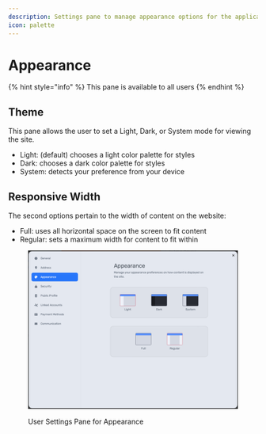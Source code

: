 ```yaml
---
description: Settings pane to manage appearance options for the application
icon: palette
---
```


# Appearance

{% hint style="info" %}
This pane is available to all users
{% endhint %}

## Theme

This pane allows the user to set a Light, Dark, or System mode for viewing the site.

* Light: (default) chooses a light color palette for styles
* Dark: chooses a dark color palette for styles
* System: detects your preference from your device

## Responsive Width

The second options pertain to the width of content on the website:

* Full: uses all horizontal space on the screen to fit content
* Regular: sets a maximum width for content to fit within

<figure><img src="../../.gitbook/assets/image (2) (1) (1) (1) (1).png" alt=""><figcaption><p>User Settings Pane for Appearance</p></figcaption></figure>
